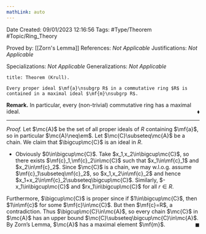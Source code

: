 ```yaml
---
mathLink: auto
---
```


<div class="topSpace"></div>

Date Created: 09/01/2023 12:16:56
Tags: #Type/Theorem #Topic/Ring_Theory

Proved by: [[Zorn's Lemma]]
References: <i>Not Applicable</i>
Justifications: <i>Not Applicable</i>

Specializations: <i>Not Applicable</i>
Generalizations: <i>Not Applicable</i>

``` ad-Theorem
title: Theorem (Krull).

Every proper ideal $\mf{a}\nsubgrp R$ in a commutative ring $R$ is contained in a maximal ideal $\mf{m}\nsubgrp R$.

```

<b>Remark.</b> In particular, every (non-trivial) commutative ring has a maximal ideal.<span style="float:right;">$\blacklozenge$</span>

---

<i>Proof.</i> Let $\mc{A}$ be the set of all proper ideals of $R$ containing $\mf{a}$, so in particular $\mc{A}\neq\em$. Let $\mc{C}\subseteq\mc{A}$ be a chain. We claim that $\bigcup\mc{C}$ is an ideal in $R$.
* Obviously $0\in\bigcup\mc{C}$. Take $x_1,x_2\in\bigcup\mc{C}$, so there exists $\mf{c}_1,\mf{c}_2\in\mc{C}$ such that $x_1\in\mf{c}_1$ and $x_2\in\mf{c}_2$. Since $\mc{C}$ is a chain, we may w.l.o.g. assume $\mf{c}_1\subseteq\mf{c}_2$, so $x_1,x_2\in\mf{c}_2$ and hence $x_1+x_2\in\mf{c}_2\subseteq\bigcup\mc{C}$. Similarly, $-x_1\in\bigcup\mc{C}$ and $rx_1\in\bigcup\mc{C}$ for all $r\in R$.

Furthermore, $\bigcup\mc{C}$ is proper since if $1\in\bigcup\mc{C}$, then $1\in\mf{c}$ for some $\mf{c}\in\mc{C}$. But then $\mf{c}=R$, a contradiction. Thus $\bigcup\mc{C}\in\mc{A}$, so every chain $\mc{C}$ in $\mc{A}$ has an upper bound $\mc{C}\subseteq\bigcup\mc{C}\in\mc{A}$. By Zorn’s Lemma, $\mc{A}$ has a maximal element $\mf{m}$.<span style="float:right;">$\blacksquare$</span>
